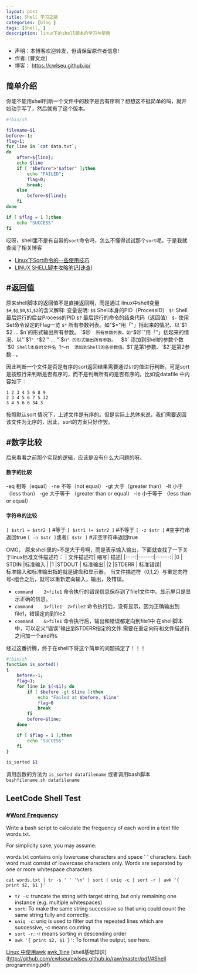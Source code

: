```yaml
---
layout: post
title: Shell 学习之路
categories: [blog ]
tags: [Shell, ]
description: linux下的shell脚本的学习与使用
--- 
```



- 声明：本博客欢迎转发，但请保留原作者信息!
- 作者: [曹文龙]
- 博客： <https://cwlseu.github.io/>



##  简单介绍

你能不能用shell判断一个文件中的数字是否有序啊？想想这不挺简单的吗，就开始动手写了，然后就有了这个版本。

```bash
#!bin/sh

filename=$1
before=-1;
flag=1;
for line in `cat data.txt`;
do
    after=${line};
    echo $line
    if [ "$before">"$after" ];then
        echo "FAILED";
        flag=0;
        break;
    else
        before=${line};
    fi
done

if [ $flag = 1 ];then
    echo "SUCCESS"
fi
```

哎呀，shell里不是有自带的`sort`命令吗，怎么不懂得试试那个`sort`呢。于是我就查阅了相关博客
* [Linux下Sort命令的一些使用技巧](http://www.hustyx.com/ubuntu/72/)
* [LINUX SHELL脚本攻略笔记[速查]](http://www.wklken.me/posts/2013/07/04/note-of-linux-shell-scripting-cookbook.html)

## #返回值

原来shell脚本的返回值不是直接返回啊，而是通过
linux中shell变量`$#`,`$@`,`$0`,`$1`,`$2`的含义解释: 
    变量说明: 
    `$$` 
    Shell本身的PID（ProcessID） 
    `$!` 
    Shell最后运行的后台Process的PID 
    `$?` 
    最后运行的命令的结束代码（返回值） 
    `$-` 
    使用Set命令设定的Flag一览 
    `$*` 
    所有参数列表。如"$*"用「"」括起来的情况、以`$1 $2 … $n`的形式输出所有参数。 
    `$@` 
    所有参数列表。如"`$@`"用「"」括起来的情况、以"`$1`" "`$2`" … "`$n`" 的形式输出所有参数。 
    `$#` 
    添加到Shell的参数个数 
    `$0` 
    Shell本身的文件名 
    `$1～$n` 
    添加到Shell的各参数值。`$1`是第1参数、`$2`是第2参数…。 

因此判断一个文件是否是有序的sort返回结果需要通过`$?`的值进行判断。可是sort是按照行来判断是否有序的，而不是判断所有的是否有序的。比如说datafile 中内容如下：

```
1 2 3 4 5 6 8 9
2 3 4 5 6 7 5 32
3 4 5 6 6 34 3 
```
按照默认sort 情况下，上述文件是有序的。但是实际上总体来说，我们需要返回该文件为无序的，因此，sort的方案只好作罢。

## #数字比较
后来看看之前那个实现的逻辑，应该是没有什么大问题的呀。

#### 数字的比较

-eq 相等（equal）
-ne 不等（not equal）
-gt 大于（greater than）
-lt 小于（less than）
-ge 大于等于 （greater than or equal）
-le 小于等于 （less than or equal）

#### 字符串的比较

`[ $str1 = $str2 ]` #等于
`[ $str1 != $str2 ]` #不等于
`[ -z $str ]`   #空字符串返回true
`[ -n $str ]`或者`[ $str ]` #非空字符串返回true


OMG， 原来shell里的`>`不是大于号啊，而是表示输入输出，下面就查找了一下关于linux标准文件描述符：
| 文件描述符| 缩写| 描述|
|----:|------:|------:|
|0    | STDIN |标准输入 |
|1    |STDOUT | 标准输出|
|2    |STDERR | 标准错误|  
标准输入和标准输出指的就是键盘和显示器。
当文件描述符（0,1,2）与重定向符号`<`组合之后，就可以重新定向输入，输出，及错误。
* `command    2>file1`
   命令执行的错误信息保存到了file1文件中。显示屏只是显示正确的信息。
* `command    1>file1  2>file2` 
   命令执行后，没有显示。因为正确输出到file1，错误定向到file2
* `command    &>file1`
命令执行后，输出和错误都定向到file1中
在shell脚本中，可以定义“错误”输出到STDERR指定的文件.需要在重定向符和文件描述符之间加一个and符`&` 

经过这番折腾，终于在shell下将这个简单的问题搞定了！！！

```bash
#!bin/sh
function is_sorted()
{
    before=-1;
    flag=1;
    for line in $(<$1); do
        if [ $before -gt $line ];then
            echo "Failed at $before, $line"
            flag=0
            break
        fi
        before=$line;
    done

    if [ $flag = 1 ];then
        echo "SUCCESS"
    fi
}

is_sorted $1
``` 


调用函数的方法为 `is_sorted datafilename` 
或者调用bash脚本 `bashfilename.sh datafilename`

## LeetCode Shell Test
### #[Word Frequency](https://leetcode.com/problems/word-frequency/)
Write a bash script to calculate the frequency of each word in a text file words.txt.

For simplicity sake, you may assume:

words.txt contains only lowercase characters and space ' ' characters.
Each word must consist of lowercase characters only.
Words are separated by one or more whitespace characters.

`cat words.txt | tr -s ' ' '\n' | sort | uniq -c | sort -r | awk '{ print $2, $1 }'`

* `tr -s`: truncate the string with target string, but only remaining one instance (e.g. multiple whitespaces)
* `sort`: To make the same string successive so that uniq could count the same string fully and correctly.
* `uniq -c`: uniq is used to filter out the repeated lines which are successive, -c means counting
* `sort -r`: -r means sorting in descending order
* `awk '{ print $2, $1 }'`: To format the output, see here.

[Linux 中使用awk](https://linux.cn/article-3945-1.html)
[awk_1line](http://www.pement.org/awk/awk1line.txt)
[shell基础知识](http://github.com/cwlseu/cwlseu.github.io/raw/master/pdf/#Shell programming.pdf)